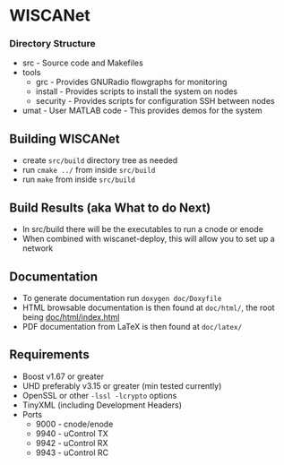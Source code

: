 # WISCANet

### Directory Structure

- src - Source code and Makefiles
- tools
  - grc - Provides GNURadio flowgraphs for monitoring
  - install - Provides scripts to install the system on nodes
  - security - Provides scripts for configuration SSH between nodes
- umat - User MATLAB code - This provides demos for the system

## Building WISCANet

- create `src/build` directory tree as needed
- run `cmake ../` from inside `src/build`
- run `make` from inside `src/build`

## Build Results (aka What to do Next)

- In src/build there will be the executables to run a cnode or enode
- When combined with wiscanet-deploy, this will allow you to set up a network

## Documentation

- To generate documentation run `doxygen doc/Doxyfile`
- HTML browsable documentation is then found at `doc/html/`, the root being [doc/html/index.html](doc/html/index.html)
- PDF documentation from LaTeX is then found at `doc/latex/`

## Requirements

- Boost v1.67 or greater
- UHD preferably v3.15 or greater (min tested currently)
- OpenSSL or other `-lssl -lcrypto` options
- TinyXML (including Development Headers)
- Ports
  - 9000 - cnode/enode
  - 9940 - uControl TX
  - 9942 - uControl RX
  - 9943 - uControl RC
